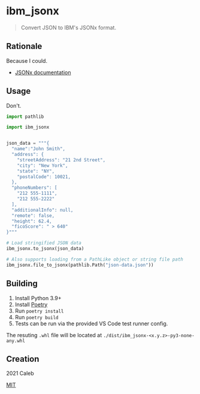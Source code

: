 # ibm_jsonx

> Convert JSON to IBM's JSONx format.

## Rationale

Because I could.

- [JSONx documentation](https://www.ibm.com/docs/en/datapower-gateways/2018.4?topic=20-jsonx)

## Usage

Don't.

```python
import pathlib

import ibm_jsonx


json_data = """{
  "name":"John Smith",
  "address": {
    "streetAddress": "21 2nd Street",
    "city": "New York",
    "state": "NY",
    "postalCode": 10021,
  },
  "phoneNumbers": [
    "212 555-1111",
    "212 555-2222"
  ],
  "additionalInfo": null,
  "remote": false,
  "height": 62.4,
  "ficoScore": " > 640"
}"""

# Load stringified JSON data
ibm_jsonx.to_jsonx(json_data)

# Also supports loading from a PathLike object or string file path
ibm_jsonx.file_to_jsonx(pathlib.Path("json-data.json"))
```

## Building

1. Install Python 3.9+
1. Install [Poetry](https://python-poetry.org/)
1. Run `poetry install`
1. Run `poetry build`
1. Tests can be run via the provided VS Code test runner config.

The resuting `.whl` file will be located at
`./dist/ibm_jsonx-<x.y.z>-py3-none-any.whl`

## Creation

2021 Caleb

[MIT](LICENSE)
